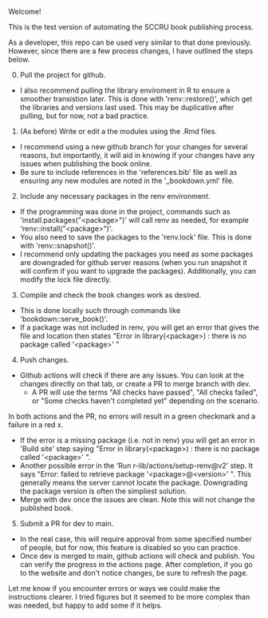 Welcome! 

This is the test version of automating the SCCRU book publishing process.

As a developer, this repo can be used very similar to that done previously. However, since there are a few process changes, I have outlined the steps below.

0. Pull the project for github.
- I also recommend pulling the library enviroment in R to ensure a smoother transistion later. This is done with 'renv::restore()', which get the libraries and versions last used. This may be duplicative after pulling, but for now, not a bad practice. 
1. (As before) Write or edit a the modules using the .Rmd files. 
- I recommend using a new github branch for your changes for several reasons, but importantly, it will aid in knowing if your changes have any issues when publishing the book online.
- Be sure to include references in the 'references.bib' file as well as ensuring any new modules are noted in the '_bookdown.yml' file.
2. Include any necessary packages in the renv environment. 
- If the programming was done in the project, commands such as 'install.packages("\<package\>")' will call renv as needed, for example 'renv::install("\<package\>")'. 
- You also need to save the packages to the 'renv.lock' file. This is done with 'renv::snapshot()'. 
- I recommend only updating the packages you need as some packages are downgraded for github server reasons (when you run snapshot it will confirm if you want to upgrade the packages). Additionally, you can modify the lock file directly.
3. Compile and check the book changes work as desired.
- This is done locally such through commands like 'bookdown::serve_book()'.
- If a package was not included in renv, you will get an error that gives the file and location then states "Error in library(\<package\>) : there is no package called '\<package\>' "
4. Push changes.
- Github actions will check if there are any issues. You can look at the changes directly on that tab, or create a PR to merge branch with dev. 
  - A PR will use the terms "All checks have passed", "All checks failed", or "Some checks haven't completed yet" depending on the scenario.
  
In both actions and the PR, no errors will result in a green checkmark and a failure in a red x. 
  - If the error is a missing package (i.e. not in renv) you will get an error in 'Build site' step saying "Error in library(\<package\>) : there is no package called '\<package\>' ". 
  - Another possible error in the 'Run r-lib/actions/setup-renv@v2' step. It says "Error: failed to retrieve package '\<package\>@\<version\>' ". This generally means the server cannot locate the package. Downgrading the package version is often the simpliest solution.
- Merge with dev once the issues are clean. Note this will not change the published book.
5. Submit a PR for dev to main. 
- In the real case, this will require approval from some specified number of people, but for now, this feature is disabled so you can practice.
- Once dev is merged to main, github actions will check and publish. You can verify the progress in the actions page. After completion, if you go to the website and don't notice changes, be sure to refresh the page.

Let me know if you encounter errors or ways we could make the instructions clearer. I tried figures but it seemed to be more complex than was needed, but happy to add some if it helps.